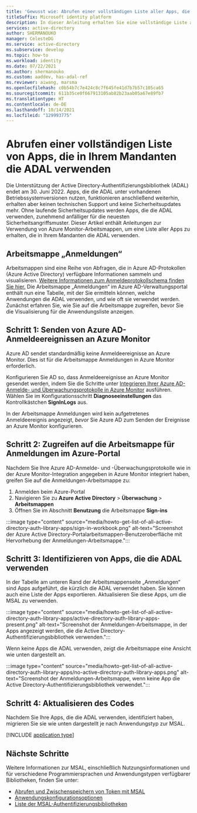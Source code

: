 ```yaml
---
title: 'Gewusst wie: Abrufen einer vollständigen Liste aller Apps, die die Active Directory-Authentifizierungsbibliothek (Active Directory Authentication Library, ADAL) in Ihrem Mandanten verwenden | Azure'
titleSuffix: Microsoft identity platform
description: In dieser Anleitung erhalten Sie eine vollständige Liste aller Apps, die in Ihrem Mandanten die ADAL verwenden.
services: active-directory
author: SHERMANOUKO
manager: CelesteDG
ms.service: active-directory
ms.subservice: develop
ms.topic: how-to
ms.workload: identity
ms.date: 07/22/2021
ms.author: shermanouko
ms.custom: aaddev, has-adal-ref
ms.reviewer: aiwang, marsma
ms.openlocfilehash: c0b54b7c7e424c8c7f645fe41d7b7b57c105ca65
ms.sourcegitcommit: 611b35ce0f667913105ab82b23aab05a67e89fb7
ms.translationtype: HT
ms.contentlocale: de-DE
ms.lasthandoff: 10/14/2021
ms.locfileid: "129993775"
---
```

# <a name="get-a-complete-list-of-apps-using-adal-in-your-tenant"></a>Abrufen einer vollständigen Liste von Apps, die in Ihrem Mandanten die ADAL verwenden

Die Unterstützung der Active Directory-Authentifizierungsbibliothek (ADAL) endet am 30. Juni 2022. Apps, die die ADAL unter vorhandenen Betriebssystemversionen nutzen, funktionieren anschließend weiterhin, erhalten aber keinen technischen Support und keine Sicherheitsupdates mehr. Ohne laufende Sicherheitsupdates werden Apps, die die ADAL verwenden, zunehmend anfälliger für die neuesten Sicherheitsangriffsmuster. Dieser Artikel enthält Anleitungen zur Verwendung von Azure Monitor-Arbeitsmappen, um eine Liste aller Apps zu erhalten, die in Ihrem Mandanten die ADAL verwenden.

## <a name="sign-ins-workbook"></a>Arbeitsmappe „Anmeldungen“

Arbeitsmappen sind eine Reihe von Abfragen, die in Azure AD-Protokollen (Azure Active Directory) verfügbare Informationen sammeln und visualisieren. [Weitere Informationen zum Anmeldeprotokollschema finden Sie hier.](../reports-monitoring/reference-azure-monitor-sign-ins-log-schema.md) Die Arbeitsmappe „Anmeldungen“ im Azure AD-Verwaltungsportal enthält nun eine Tabelle, mit der Sie ermitteln können, welche Anwendungen die ADAL verwenden, und wie oft sie verwendet werden. Zunächst erfahren Sie, wie Sie auf die Arbeitsmappe zugreifen, bevor Sie die Visualisierung für die Anwendungsliste anzeigen.

## <a name="step-1-send-azure-ad-sign-in-events-to-azure-monitor"></a>Schritt 1: Senden von Azure AD-Anmeldeereignissen an Azure Monitor

Azure AD sendet standardmäßig keine Anmeldeereignisse an Azure Monitor. Dies ist für die Arbeitsmappe Anmeldungen in Azure Monitor erforderlich.

Konfigurieren Sie AD so, dass Anmeldeereignisse an Azure Monitor gesendet werden, indem Sie die Schritte unter [Integrieren Ihrer Azure AD-Anmelde- und Überwachungsprotokolle in Azure Monitor](../reports-monitoring/howto-integrate-activity-logs-with-log-analytics.md) ausführen. Wählen Sie im Konfigurationsschritt **Diagnoseeinstellungen** das Kontrollkästchen **SignInLogs** aus.

In der Arbeitsmappe Anmeldungen wird kein aufgetretenes Anmeldeereignis angezeigt, *bevor* Sie Azure AD zum Senden der Ereignisse an Azure Monitor konfigurieren.

## <a name="step-2-access-sign-ins-workbook-in-azure-portal"></a>Schritt 2: Zugreifen auf die Arbeitsmappe für Anmeldungen im Azure-Portal

Nachdem Sie Ihre Azure AD-Anmelde- und -Überwachungsprotokolle wie in der Azure Monitor-Integration angegeben in Azure Monitor integriert haben, greifen Sie auf die Anmeldungen-Arbeitsmappe zu:

   1. Anmelden beim Azure-Portal
   1. Navigieren Sie zu **Azure Active Directory** > **Überwachung** > **Arbeitsmappen**
   1. Öffnen Sie im Abschnitt **Benutzung** die Arbeitsmappe **Sign-ins**

   :::image type="content" source="media/howto-get-list-of-all-active-directory-auth-library-apps/sign-in-workbook.png" alt-text="Screenshot der Azure Active Directory-Portalarbeitsmappen-Benutzeroberfläche mit Hervorhebung der Anmeldungen-Arbeitsmappe.":::

## <a name="step-3-identify-apps-that-use-adal"></a>Schritt 3: Identifizieren von Apps, die die ADAL verwenden

In der Tabelle am unteren Rand der Arbeitsmappenseite „Anmeldungen“ sind Apps aufgeführt, die kürzlich die ADAL verwendet haben. Sie können auch eine Liste der Apps exportieren. Aktualisieren Sie diese Apps, um die MSAL zu verwenden.
    
:::image type="content" source="media/howto-get-list-of-all-active-directory-auth-library-apps/active-directory-auth-library-apps-present.png" alt-text="Screenshot der Anmeldungen-Arbeitsmappe, in der Apps angezeigt werden, die die Active Directory-Authentifizierungsbibliothek verwenden.":::
    
Wenn keine Apps die ADAL verwenden, zeigt die Arbeitsmappe eine Ansicht wie unten dargestellt an. 
    
:::image type="content" source="media/howto-get-list-of-all-active-directory-auth-library-apps/no-active-directory-auth-library-apps.png" alt-text="Screenshot der Anmeldungen-Arbeitsmappe, wenn keine App die Active Directory-Authentifizierungsbibliothek verwendet.":::

## <a name="step-4-update-your-code"></a>Schritt 4: Aktualisieren des Codes

Nachdem Sie Ihre Apps, die die ADAL verwenden, identifiziert haben, migrieren Sie sie wie unten dargestellt je nach Anwendungstyp zur MSAL.

[!INCLUDE [application type](includes/adal-msal-migration.md)]

## <a name="next-steps"></a>Nächste Schritte

Weitere Informationen zur MSAL, einschließlich Nutzungsinformationen und für verschiedene Programmiersprachen und Anwendungstypen verfügbarer Bibliotheken, finden Sie unter:

- [Abrufen und Zwischenspeichern von Token mit MSAL](msal-acquire-cache-tokens.md)
- [Anwendungskonfigurationsoptionen](msal-client-application-configuration.md)
- [Liste der MSAL-Authentifizierungsbibliotheken](reference-v2-libraries.md)
